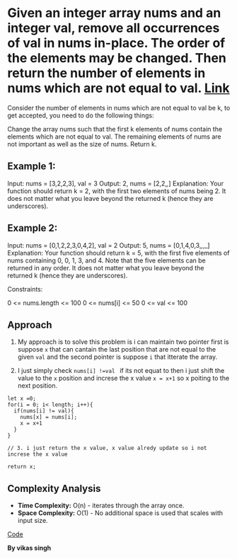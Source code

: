# Given an integer array nums and an integer val, remove all occurrences of val in nums in-place. The order of the elements may be changed. Then return the number of elements in nums which are not equal to val. [Link](https://leetcode.com/problems/remove-element/description/)

Consider the number of elements in nums which are not equal to val be k, to get accepted, you need to do the following things:

Change the array nums such that the first k elements of nums contain the elements which are not equal to val. The remaining elements of nums are not important as well as the size of nums.
Return k.

## Example 1:

Input: nums = [3,2,2,3], val = 3
Output: 2, nums = [2,2,_,_]
Explanation: Your function should return k = 2, with the first two elements of nums being 2.
It does not matter what you leave beyond the returned k (hence they are underscores).

## Example 2:

Input: nums = [0,1,2,2,3,0,4,2], val = 2
Output: 5, nums = [0,1,4,0,3,_,_,_]
Explanation: Your function should return k = 5, with the first five elements of nums containing 0, 0, 1, 3, and 4.
Note that the five elements can be returned in any order.
It does not matter what you leave beyond the returned k (hence they are underscores).
 

Constraints:

0 <= nums.length <= 100
0 <= nums[i] <= 50
0 <= val <= 100


## Approach 
1. My approach is to solve this problem is i can maintain two pointer first is suppose `x` that can cantain the last position that are not equal to the given `val` and the second pointer is suppose `i` that itterate the array.

2. I just simply check `nums[i] !=val ` if its not equat to then i just shift the value to the `x` position and increse the x value `x = x+1` so x poiting to the next position.

``` 
let x =0;
for(i = 0; i< length; i++){
  if(nums[i] != val){
    nums[x] = nums[i];
    x = x+1
  }
}

// 3. i just return the x value, x value alredy update so i not increse the x value

return x;
```

## Complexity Analysis
- **Time Complexity:** O(n) - iterates through the array once.
- **Space Complexity:** O(1) - No additional space is used that scales with input size.

[Code](./solution.js)

**By vikas singh**

